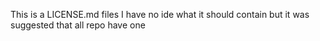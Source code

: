 This is a LICENSE.md files
I have no ide what it should contain but it was suggested that all repo have one
